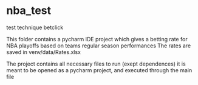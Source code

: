 # nba_test
test technique betclick

This folder contains a pycharm IDE project which gives a betting rate for NBA playoffs based on teams regular season performances 
The rates are saved in venv/data/Rates.xlsx

The project contains all necessary files to run (exept dependences) it is meant to be opened as a pycharm project, and executed through the main file 
